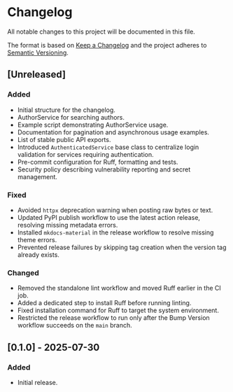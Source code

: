 # Changelog

All notable changes to this project will be documented in this file.

The format is based on [Keep a Changelog](https://keepachangelog.com/en/1.0.0/) and the project adheres to [Semantic Versioning](https://semver.org/).

## [Unreleased]
### Added
- Initial structure for the changelog.
- AuthorService for searching authors.
- Example script demonstrating AuthorService usage.
- Documentation for pagination and asynchronous usage examples.
- List of stable public API exports.
- Introduced `AuthenticatedService` base class to centralize login validation for services requiring authentication.
- Pre-commit configuration for Ruff, formatting and tests.
- Security policy describing vulnerability reporting and secret management.
### Fixed
- Avoided ``httpx`` deprecation warning when posting raw bytes or text.
- Updated PyPI publish workflow to use the latest action release, resolving missing metadata errors.
- Installed `mkdocs-material` in the release workflow to resolve missing theme errors.
- Prevented release failures by skipping tag creation when the version tag already exists.

### Changed
- Removed the standalone lint workflow and moved Ruff earlier in the CI job.
- Added a dedicated step to install Ruff before running linting.
- Fixed installation command for Ruff to target the system environment.
- Restricted the release workflow to run only after the Bump Version workflow succeeds on the `main` branch.

## [0.1.0] - 2025-07-30
### Added
- Initial release.
